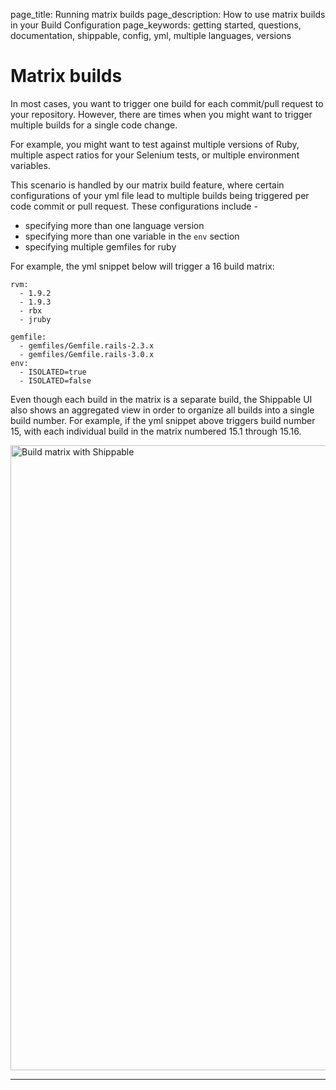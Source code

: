 page_title: Running matrix builds
page_description: How to use matrix builds in your Build Configuration
page_keywords: getting started, questions, documentation, shippable, config, yml, multiple languages, versions

# Matrix builds

In most cases, you want to trigger one build for each commit/pull request to your repository. However, there are times when you might want to trigger multiple builds for a single code change.

For example, you might want to test against multiple versions of Ruby, multiple aspect ratios for your Selenium tests, or multiple environment variables.

This scenario is handled by our matrix build feature, where certain configurations of your yml file lead to multiple builds being triggered per code commit or pull request. These configurations include -

- specifying more than one language version
- specifying more than one variable in the `env` section
- specifying multiple gemfiles for ruby

For example, the yml snippet below will trigger a 16 build matrix:

```
rvm:
  - 1.9.2
  - 1.9.3
  - rbx
  - jruby

gemfile:
  - gemfiles/Gemfile.rails-2.3.x
  - gemfiles/Gemfile.rails-3.0.x
env:
  - ISOLATED=true
  - ISOLATED=false
```

Even though each build in the matrix is a separate build, the Shippable UI also shows an aggregated view in order to organize all builds into a single build number. For example, if the yml snippet above triggers build number 15, with each individual build in the matrix numbered 15.1 through 15.16. 

<img src="../../images/advancedOptions/matrixBuilds.png" alt="Build matrix with Shippable" style="width:1000px;"/>





---
